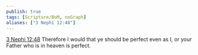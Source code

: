 ```yaml
---
publish: true
tags: [Scripture/BoM, noGraph]
aliases: ["3 Nephi 12:48"]
---
```

[3 Nephi 12:48](https://churchofjesuschrist.org/study/scriptures/bofm/3-ne/12?lang=eng&id=p48#p48) Therefore I would that ye should be perfect even as I, or your Father who is in heaven is perfect.




